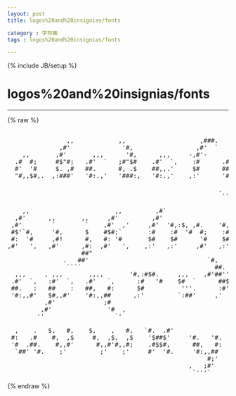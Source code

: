 ```yaml
---
layout: post
title: logos%20and%20insignias/fonts
category : 字符画
tags : logos%20and%20insignias/fonts
---
```

{% include JB/setup %}
# logos%20and%20insignias/fonts
---
{% raw %}
<pre>

                ,,            ,,                    ,###.
              ,#&#039;              &#039;#,                 ,#&#039;  `
    ,,       ,#&#039;       ,,,      &#039;#,      ,,,     -,#&#039;-      ,,,
  .#  #;     #$&quot;#;   .#&#039;  `   ;#&quot;$#    .#&#039;  `,    :#      .#&#039;  `,
  #&#039;  &#039;#     $. ,#   ##.      #, .$    ##,,.&#039;     $#      ##.  ,#
  &quot;#,,$#,.  ,:###&#039;   &#039;#:.,&#039;   &#039;###:,   &#039;#:.,&#039;    ,:&#039;      &#039;#:.,#:
                                                              ##&quot;
                                                         .   ##&#039;
                                                          ````

    ,,                       ,,         ,#`
  ,#&#039;      ,,       ,,     ,#&#039;         ,#&#039;
 ,#&#039;        `        `    ,#&#039;  ,&#039;     ,#&#039;  &#039;#,:$, ,#.    &#039;#,:#$#.
 #$&#039;`#,     &#039;#,      $    #$#;`       :#    :#  &#039;#  #;    :#   &#039;#;
 #:  &#039;#     ,#!      #,   #: &#039;#       $#    $#      &#039;#    $#    &#039;#
,#&#039;   &#039;,   ,#&#039;      ,#:  ,#&#039;   &#039;,    ,:&#039;   ,:&#039;     ,#&#039;   ,:&#039;   ,#&#039;
                    ##&quot;
               .   ##&#039;                                `#,
                ````                                    ##.
  ,,,     , ,,,       ,,,,       &#039;#,:#$#.     ,,,    ,#&#039;##&#039;&#039;`
 .#&#039;  `,   :#&#039;  `,   .#&#039;   `,      :#   &#039;#    $#  `      ##$
 ##.   :   ##    :   ##,   #:      $#          &#039;&#039;&#039;.      :#&#039;
 &#039;#:,,#&#039;   $#,,#&#039;    &#039;#:,,##      ,:&#039;         `:##&#039;     ,&#039;
          ,#&#039;             ;#
         ,#&#039;               &#039;#  ,
        &#039;&#039;                   `&#039;

  ,    .   $,   #,    $,    ,   #,   `#.  .#&#039;               ,.###:.
 #:   .#    #,  ,$     #,  ,$,  ,$    &#039;$##$&#039;     &#039;#.   &#039;#.     ,;#&#039;
 &#039;#  .##.    #,,#&#039;      #,,#&#039;#,,#;    .#$$#,      ##,   #:   ,#&#039;
  `##&#039; &#039;#.    ;&#039;         ;&#039;    ;&#039;     #&#039;  &#039;#.     &#039;#:,,##   ,#$#;:&#039;`
                                                      #;&#039;
                                                 ,   ;#&#039;
                                                  `&#039;&#039;&#039;` </pre>
{% endraw %}
